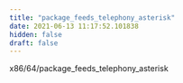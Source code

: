 ```yaml
---
title: "package_feeds_telephony_asterisk"
date: 2021-06-13 11:17:52.101838
hidden: false
draft: false
---
```


x86/64/package_feeds_telephony_asterisk

